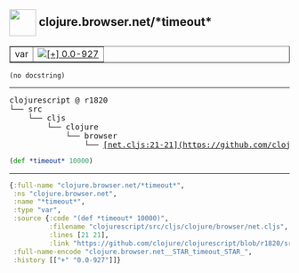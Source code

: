 ## <img width="48px" valign="middle" src="http://i.imgur.com/Hi20huC.png"> clojure.browser.net/\*timeout\*

 <table border="1">
<tr>
<td>var</td>
<td><a href="https://github.com/cljsinfo/api-refs/tree/0.0-927"><img valign="middle" alt="[+] 0.0-927" src="https://img.shields.io/badge/+-0.0--927-lightgrey.svg"></a> </td>
</tr>
</table>

 <samp>
</samp>

```
(no docstring)
```

---

 <pre>
clojurescript @ r1820
└── src
    └── cljs
        └── clojure
            └── browser
                └── <ins>[net.cljs:21-21](https://github.com/clojure/clojurescript/blob/r1820/src/cljs/clojure/browser/net.cljs#L21-L21)</ins>
</pre>

```clj
(def *timeout* 10000)
```


---

```clj
{:full-name "clojure.browser.net/*timeout*",
 :ns "clojure.browser.net",
 :name "*timeout*",
 :type "var",
 :source {:code "(def *timeout* 10000)",
          :filename "clojurescript/src/cljs/clojure/browser/net.cljs",
          :lines [21 21],
          :link "https://github.com/clojure/clojurescript/blob/r1820/src/cljs/clojure/browser/net.cljs#L21-L21"},
 :full-name-encode "clojure.browser.net__STAR_timeout_STAR_",
 :history [["+" "0.0-927"]]}

```
